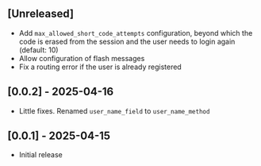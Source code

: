 ## [Unreleased]

* Add `max_allowed_short_code_attempts` configuration, beyond which the code is erased from the session and the user needs to login again (default: 10)
* Allow configuration of flash messages
* Fix a routing error if the user is already registered

## [0.0.2] - 2025-04-16

* Little fixes. Renamed `user_name_field` to `user_name_method`

## [0.0.1] - 2025-04-15

* Initial release
